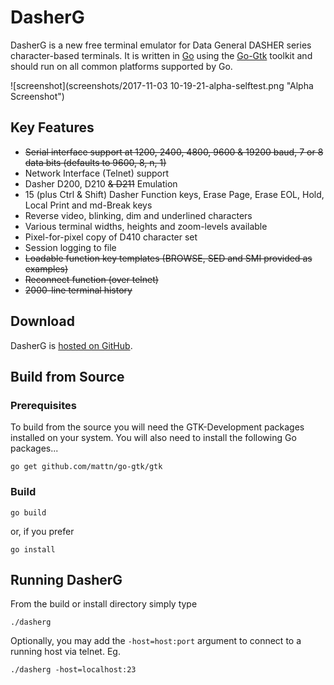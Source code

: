 # DasherG
DasherG is a new free terminal emulator for Data General DASHER series character-based terminals.  It is written in [Go](https://golang.org/) using the [Go-Gtk](https://github.com/mattn/go-gtk) toolkit and should run on all common platforms supported by Go.

![screenshot](screenshots/2017-11-03 10-19-21-alpha-selftest.png "Alpha Screenshot")

## Key Features

* ~~Serial interface support at 1200, 2400, 4800, 9600 & 19200 baud, 7 or 8 data bits (defaults to 9600, 8, n, 1)~~
* Network Interface (Telnet) support
* Dasher D200, D210 ~~& D211~~ Emulation
* 15 (plus Ctrl & Shift) Dasher Function keys, Erase Page, Erase EOL, Hold, Local Print and md-Break keys
* Reverse video, blinking, dim and underlined characters
* Various terminal widths, heights and zoom-levels available
* Pixel-for-pixel copy of D410 character set
* Session logging to file
* ~~Loadable function key templates (BROWSE, SED and SMI provided as examples)~~
* ~~Reconnect function (over telnet)~~
* ~~2000-line terminal history~~

## Download
DasherG is [hosted on GitHub](https://github.com/SMerrony/aosvs-tools/tree/master/dasherg).

## Build from Source
### Prerequisites
To build from the source you will need the GTK-Development packages installed on your system.  You will also need to install the following Go packages...

```go get github.com/mattn/go-gtk/gtk```

### Build
```go build```

or, if you prefer

```go install```

## Running DasherG
From the build or install directory simply type

```./dasherg```

Optionally, you may add the ```-host=host:port``` argument to connect to a running host via telnet. Eg. 

```./dasherg -host=localhost:23```
